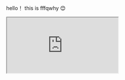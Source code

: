 hello！
this is fffqwhy 😊
<iframe src="http://182.92.118.41/">
<div><img src="https://github-readme-stats.vercel.app/api?username=fffqwhy&show=reviews&theme=merko"/></div>
<div><img src="https://github-readme-stats.vercel.app/api/pin/?username=fffqwhy&repo=mini-react"/></div>
